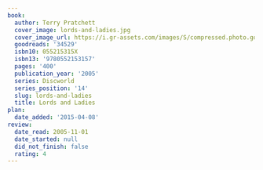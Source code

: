 ```yaml
---
book:
  author: Terry Pratchett
  cover_image: lords-and-ladies.jpg
  cover_image_url: https://i.gr-assets.com/images/S/compressed.photo.goodreads.com/books/1469186110l/34529._SX98_.jpg
  goodreads: '34529'
  isbn10: 055215315X
  isbn13: '9780552153157'
  pages: '400'
  publication_year: '2005'
  series: Discworld
  series_position: '14'
  slug: lords-and-ladies
  title: Lords and Ladies
plan:
  date_added: '2015-04-08'
review:
  date_read: 2005-11-01
  date_started: null
  did_not_finish: false
  rating: 4
---
```

